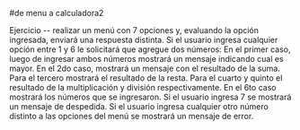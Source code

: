 #de menu a calculadora2 
<!-- Mejora -->
Ejercicio --
realizar un menú con 7 opciones y, evaluando la opción ingresada, enviará una respuesta distinta. 
Si el usuario ingresa cualquier opción entre 1 y 6 le solicitará que agregue dos números:
En el primer caso, luego de ingresar ambos números mostrará un mensaje indicando cual es mayor.
En el 2do caso, mostrará un mensaje con el resultado de la suma. Para el tercero mostrará el
resultado de la resta. Para el cuarto y quinto el resultado de la multiplicación y división
respectivamente. En el 6to caso mostrará los números que se ingresaron.
Si el usuario ingresa 7 se mostrará un mensaje de despedida.
Si el usuario ingresa cualquier otro número distinto a las opciones del menú se mostrará un mensaje
de error. 

<!-- Modificando index 
body -- 1 div = contiene 5 div = contiene 4 row
--->

<!-- Modificando scrip 
-muestra resultado al hacer click
-limpia pantalla
-elimina el ultimo elemento con el metodo slice
-titulos multiples -->

